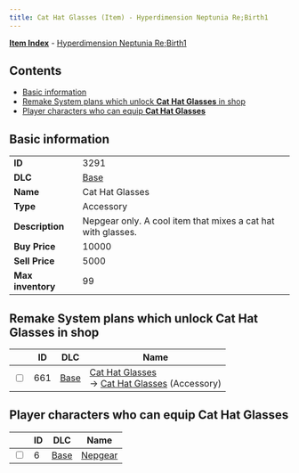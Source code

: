 ```yaml
---
title: Cat Hat Glasses (Item) - Hyperdimension Neptunia Re;Birth1
---
```


[**Item Index**](/neptunia/rb1/item/index.html) - [Hyperdimension Neptunia Re;Birth1](/neptunia/rb1)

## Contents

- [Basic information](#basic-information)
- [Remake System plans which unlock **Cat Hat Glasses** in shop](#remake-system-plans-which-unlock-cat-hat-glasses-in-shop)
- [Player characters who can equip **Cat Hat Glasses**](#player-characters-who-can-equip-cat-hat-glasses)
## Basic information

|   |   |
| -- | -- |
| **ID** | 3291 |
| **DLC** | [Base](/neptunia/rb1/dlc/1-base.html) |
| **Name** | Cat Hat Glasses |
| **Type** | Accessory |
| **Description** | Nepgear only. A cool item that mixes a cat hat with glasses. |
| **Buy Price** | 10000 |
| **Sell Price** | 5000 |
| **Max inventory** | 99 |


## Remake System plans which unlock **Cat Hat Glasses** in shop

|    | ID | DLC | Name |
| -- | -- | --- | ---- |
| <input type="checkbox" id="rb1-remake-1-661" class="trackbox" /> | 661 | [Base](/neptunia/rb1/dlc/1-base.html) | [Cat Hat Glasses](/neptunia/rb1/remake/1-661-cat-hat-glasses.html)<br /> → [Cat Hat Glasses](/neptunia/rb1/item/1-3291-cat-hat-glasses.html) (Accessory) |


## Player characters who can equip **Cat Hat Glasses**

|    | ID | DLC | Name |
| -- | -- | --- | ---- |
| <input type="checkbox" id="rb1-player-1-6" class="trackbox" /> | 6 | [Base](/neptunia/rb1/dlc/1-base.html) | [Nepgear](/neptunia/rb1/player/1-6-nepgear.html) |

